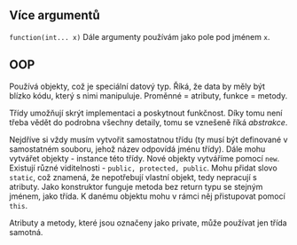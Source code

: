 ## Více argumentů
`function(int... x)`
Dále argumenty používám jako pole pod jménem `x`.

## OOP
Používá objekty, což je speciální datový typ. Říká, že data by měly být blízko kódu, který s nimi manipuluje. Proměnné = atributy, funkce = metody.

Třídy umožňují skrýt implementaci a poskytnout funkčnost. Díky tomu není třeba vědět do podrobna všechny detaily, tomu se vznešeně říká *abstrakce*.

Nejdříve si vždy musím vytvořit samostatnou třídu (ty musí být definované v samostatném souboru, jehož název odpovídá jménu třídy). Dále mohu vytvářet objekty - instance této třídy. Nové objekty vytváříme pomocí `new`. Existují různé viditelnosti - `public, protected, public`. Mohu přidat slovo `static`, což znamená, že nepotřebují vlastní objekt, tedy nepracují s atributy. Jako konstruktor funguje metoda bez return typu se stejným jménem, jako třída. K danému objektu mohu v rámci něj přistupovat pomocí `this`.

Atributy a metody, které jsou označeny jako private, může používat jen třída samotná.